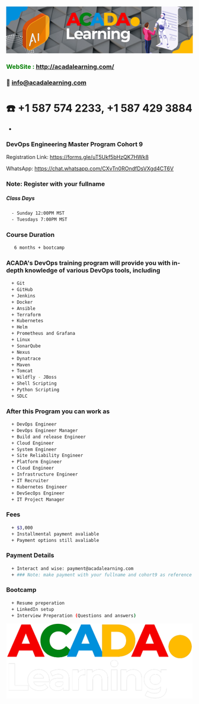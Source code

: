 ![ACADA!](AcadaLearning.png)
### **<span style="color:green"> WebSite : <http://acadalearning.com/></span>**
### **:email: info@acadalearning.com**
# :phone: +1 587 574 2233, +1 587 429 3884
- 

### DevOps Engineering Master Program Cohort 9
Registration Link: https://forms.gle/uT5Ukf5bHzQK7HWk8

WhatsApp: https://chat.whatsapp.com/CXvTn0ROndfDsVXgd4CT6V

### Note: Register with your fullname

##### Class Days
```sh
  - Sunday 12:00PM MST
  - Tuesdays 7:00PM MST
```
### Course Duration
```sh
   6 months + bootcamp
```
### ACADA's DevOps training program will provide you with in-depth knowledge of various DevOps tools, including
```sh
  + Git
  + GitHub
  + Jenkins
  + Docker
  + Ansible
  + Terraform
  + Kubernetes
  + Helm
  + Prometheus and Grafana
  + Linux
  + SonarQube
  + Nexus
  + Dynatrace
  + Maven
  + Tomcat
  + Wildfly - JBoss
  + Shell Scripting
  + Python Scripting
  + SDLC
```
### After this Program you can work as
```sh
  + DevOps Engineer
  + DevOps Engineer Manager
  + Build and release Engineer
  + Cloud Engineer
  + System Engineer
  + Site Reliability Engineer
  + Platform Engineer
  + Cloud Engineer
  + Infrastructure Engineer
  + IT Recruiter
  + Kubernetes Engineer
  + DevSecOps Engineer
  + IT Project Manager
```
### Fees
```sh
  + $3,000 
  + Installmental payment avaliable
  + Payment options still avaliable
```
### Payment Details
```sh
  + Interact and wise: payment@acadalearning.com
  + ### Note: make payment with your fullname and cohort9 as reference
```
### Bootcamp
```sh
  + Resume preperation
  + LinkedIn setup
  + Interview Preperation (Questions and answers)
```
![ACADA!](Acada.png)
